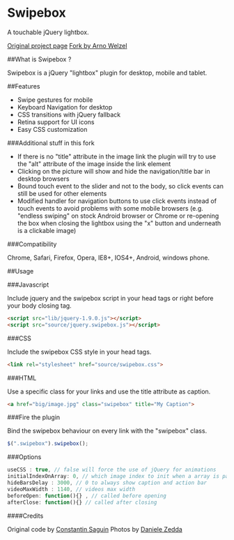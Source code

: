 Swipebox
================================

A touchable jQuery lightbox.

[Original project page](http://brutaldesign.github.com/swipebox)
[Fork by Arno Welzel](https://github.com/arnowelzel/swipebox)

##What is Swipebox ?

Swipebox is a jQuery "lightbox" plugin for desktop, mobile and tablet.

##Features

- Swipe gestures for mobile
- Keyboard Navigation for desktop
- CSS transitions with jQuery fallback
- Retina support for UI icons
- Easy CSS customization

###Additional stuff in this fork

- If there is no "title" attribute in the image link the plugin will try to use the "alt" attribute
  of the image inside the link element
- Clicking on the picture will show and hide the navigation/title bar in desktop browsers
- Bound touch event to the slider and not to the body, so click events can still be used for other elements
- Modified handler for navigation buttons to use click events instead of touch events to avoid problems
  with some mobile browsers (e.g. "endless swiping" on stock Android browser or Chrome or re-opening the
  box when closing the lightbox using the "x" button and underneath is a clickable image)

###Compatibility

Chrome, Safari, Firefox, Opera, IE8+, IOS4+, Android, windows phone.

##Usage

###Javascript

Include jquery and the swipebox script in your head tags or right before your body closing tag.

```html
<script src="lib/jquery-1.9.0.js"></script>
<script src="source/jquery.swipebox.js"></script>
```

###CSS

Include the swipebox CSS style in your head tags.

```html
<link rel="stylesheet" href="source/swipebox.css">
```

###HTML

Use a specific class for your links and use the title attribute as caption.

```html
<a href="big/image.jpg" class="swipebox" title="My Caption">
```

###Fire the plugin

Bind the swipebox behaviour on every link with the "swipebox" class.

```javascript
$(".swipebox").swipebox();
```

###Options

```javascript
useCSS : true, // false will force the use of jQuery for animations
initialIndexOnArray: 0, // which image index to init when a array is passed
hideBarsDelay : 3000, // 0 to always show caption and action bar
videoMaxWidth : 1140, // videos max width
beforeOpen: function(){} , // called before opening
afterClose: function(){} // called after closing
```

####Credits

Original code by [Constantin Saguin](https://github.com/brutaldesign)
Photos by [Daniele Zedda](http://www.flickr.com/photos/astragony/)
